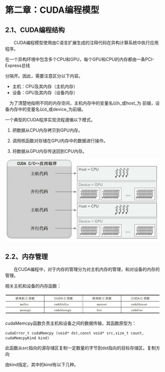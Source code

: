 # 第二章：CUDA编程模型

## 2.1、CUDA编程结构

  CUDA编程模型使用由C语言扩展生成的注释代码在异构计算系统中执行应用程序。

在一个异构环境中包含多个CPU和GPU，每个GPU和CPU的内存都由一条PCI-Express总线

分隔开。因此，需要注意区分以下内容。

* 主机：CPU及其内存（主机内存） 
* 设备：GPU及其内存（设备内存） 

 为了清楚地指明不同的内存空间，主机内存中的变量名以h_或host_为 前缀，设备内存中的变量名以d_或device_为前缀。

一个典型的CUDA程序实现流程遵循以下模式。

1. 把数据从CPU内存拷贝到GPU内存。

2. 调用核函数对存储在GPU内存中的数据进行操作。

3. 将数据从GPU内存传送回到CPU内存。

![](/Image/专业技能/CUDA/CUDA应用程序.jpg)

## 2.2、内存管理

&emsp;&emsp;在CUDA编程中，对于内存的管理分为对主机内存的管理，和对设备的内存的管理。

相关主机和设备的内存函数：

![](/Image/专业技能/CUDA/内存函数.jpg)

cudaMemcpy函数负责主机和设备之间的数据传输，其函数原型为：

```
cudaError_t cudaMemcpy (void* dst,const void* src,size_t count, cudaMemcpyKind kind)
```

此函数从src指向的源存储区复制一定数量的字节到dst指向的目标存储区。复制方向 

由kind指定，其中的kind有以下几种。

